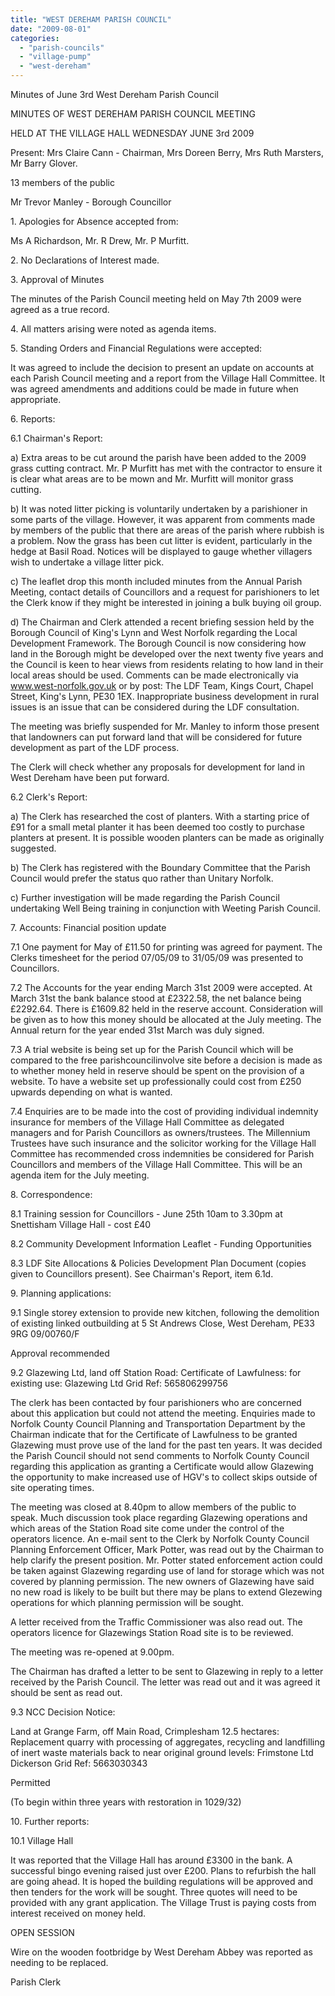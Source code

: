 ```yaml
---
title: "WEST DEREHAM PARISH COUNCIL"
date: "2009-08-01"
categories: 
  - "parish-councils"
  - "village-pump"
  - "west-dereham"
---
```


Minutes of June 3rd West Dereham Parish Council

MINUTES OF WEST DEREHAM PARISH COUNCIL MEETING

HELD AT THE VILLAGE HALL WEDNESDAY JUNE 3rd 2009

Present: Mrs Claire Cann - Chairman, Mrs Doreen Berry, Mrs Ruth Marsters, Mr Barry Glover.

13 members of the public

Mr Trevor Manley - Borough Councillor

1\. Apologies for Absence accepted from:

Ms A Richardson, Mr. R Drew, Mr. P Murfitt.

2\. No Declarations of Interest made.

3\. Approval of Minutes

The minutes of the Parish Council meeting held on May 7th 2009 were agreed as a true record.

4\. All matters arising were noted as agenda items.

5\. Standing Orders and Financial Regulations were accepted:

It was agreed to include the decision to present an update on accounts at each Parish Council meeting and a report from the Village Hall Committee. It was agreed amendments and additions could be made in future when appropriate.

6\. Reports:

6.1 Chairman's Report:

a) Extra areas to be cut around the parish have been added to the 2009 grass cutting contract. Mr. P Murfitt has met with the contractor to ensure it is clear what areas are to be mown and Mr. Murfitt will monitor grass cutting.

b) It was noted litter picking is voluntarily undertaken by a parishioner in some parts of the village. However, it was apparent from comments made by members of the public that there are areas of the parish where rubbish is a problem. Now the grass has been cut litter is evident, particularly in the hedge at Basil Road. Notices will be displayed to gauge whether villagers wish to undertake a village litter pick.

c) The leaflet drop this month included minutes from the Annual Parish Meeting, contact details of Councillors and a request for parishioners to let the Clerk know if they might be interested in joining a bulk buying oil group.

d) The Chairman and Clerk attended a recent briefing session held by the Borough Council of King's Lynn and West Norfolk regarding the Local Development Framework. The Borough Council is now considering how land in the Borough might be developed over the next twenty five years and the Council is keen to hear views from residents relating to how land in their local areas should be used. Comments can be made electronically via www.west-norfolk.gov.uk or by post: The LDF Team, Kings Court, Chapel Street, King's Lynn, PE30 1EX. Inappropriate business development in rural issues is an issue that can be considered during the LDF consultation.

The meeting was briefly suspended for Mr. Manley to inform those present that landowners can put forward land that will be considered for future development as part of the LDF process.

The Clerk will check whether any proposals for development for land in West Dereham have been put forward.

6.2 Clerk's Report:

a) The Clerk has researched the cost of planters. With a starting price of £91 for a small metal planter it has been deemed too costly to purchase planters at present. It is possible wooden planters can be made as originally suggested.

b) The Clerk has registered with the Boundary Committee that the Parish Council would prefer the status quo rather than Unitary Norfolk.

c) Further investigation will be made regarding the Parish Council undertaking Well Being training in conjunction with Weeting Parish Council.

7\. Accounts: Financial position update

7.1 One payment for May of £11.50 for printing was agreed for payment. The Clerks timesheet for the period 07/05/09 to 31/05/09 was presented to Councillors.

7.2 The Accounts for the year ending March 31st 2009 were accepted. At March 31st the bank balance stood at £2322.58, the net balance being £2292.64. There is £1609.82 held in the reserve account. Consideration will be given as to how this money should be allocated at the July meeting. The Annual return for the year ended 31st March was duly signed.

7.3 A trial website is being set up for the Parish Council which will be compared to the free parishcouncilinvolve site before a decision is made as to whether money held in reserve should be spent on the provision of a website. To have a website set up professionally could cost from £250 upwards depending on what is wanted.

7.4 Enquiries are to be made into the cost of providing individual indemnity insurance for members of the Village Hall Committee as delegated managers and for Parish Councillors as owners/trustees. The Millennium Trustees have such insurance and the solicitor working for the Village Hall Committee has recommended cross indemnities be considered for Parish Councillors and members of the Village Hall Committee. This will be an agenda item for the July meeting.

8\. Correspondence:

8.1 Training session for Councillors - June 25th 10am to 3.30pm at Snettisham Village Hall - cost £40

8.2 Community Development Information Leaflet - Funding Opportunities

8.3 LDF Site Allocations & Policies Development Plan Document (copies given to Councillors present). See Chairman's Report, item 6.1d.

9\. Planning applications:

9.1 Single storey extension to provide new kitchen, following the demolition of existing linked outbuilding at 5 St Andrews Close, West Dereham, PE33 9RG 09/00760/F

Approval recommended

9.2 Glazewing Ltd, land off Station Road: Certificate of Lawfulness: for existing use: Glazewing Ltd Grid Ref: 565806299756

The clerk has been contacted by four parishioners who are concerned about this application but could not attend the meeting. Enquiries made to Norfolk County Council Planning and Transportation Department by the Chairman indicate that for the Certificate of Lawfulness to be granted Glazewing must prove use of the land for the past ten years. It was decided the Parish Council should not send comments to Norfolk County Council regarding this application as granting a Certificate would allow Glazewing the opportunity to make increased use of HGV's to collect skips outside of site operating times.

The meeting was closed at 8.40pm to allow members of the public to speak. Much discussion took place regarding Glazewing operations and which areas of the Station Road site come under the control of the operators licence. An e-mail sent to the Clerk by Norfolk County Council Planning Enforcement Officer, Mark Potter, was read out by the Chairman to help clarify the present position. Mr. Potter stated enforcement action could be taken against Glazewing regarding use of land for storage which was not covered by planning permission. The new owners of Glazewing have said no new road is likely to be built but there may be plans to extend Glezewing operations for which planning permission will be sought.

A letter received from the Traffic Commissioner was also read out. The operators licence for Glazewings Station Road site is to be reviewed.

The meeting was re-opened at 9.00pm.

The Chairman has drafted a letter to be sent to Glazewing in reply to a letter received by the Parish Council. The letter was read out and it was agreed it should be sent as read out.

9.3 NCC Decision Notice:

Land at Grange Farm, off Main Road, Crimplesham 12.5 hectares: Replacement quarry with processing of aggregates, recycling and landfilling of inert waste materials back to near original ground levels: Frimstone Ltd Dickerson Grid Ref: 5663030343

Permitted

(To begin within three years with restoration in 1029/32)

10\. Further reports:

10.1 Village Hall

It was reported that the Village Hall has around £3300 in the bank. A successful bingo evening raised just over £200. Plans to refurbish the hall are going ahead. It is hoped the building regulations will be approved and then tenders for the work will be sought. Three quotes will need to be provided with any grant application. The Village Trust is paying costs from interest received on money held.

OPEN SESSION

Wire on the wooden footbridge by West Dereham Abbey was reported as needing to be replaced.

Parish Clerk

